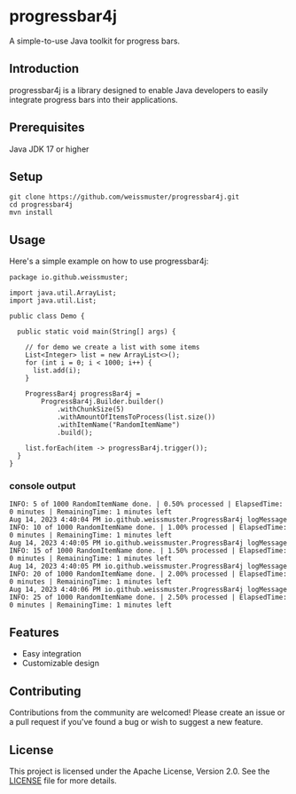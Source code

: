 # progressbar4j
A simple-to-use Java toolkit for progress bars.

## Introduction
progressbar4j is a library designed to enable Java developers to easily integrate progress bars into their applications.

## Prerequisites
Java JDK 17 or higher

## Setup
```
git clone https://github.com/weissmuster/progressbar4j.git
cd progressbar4j
mvn install
```

## Usage
Here's a simple example on how to use progressbar4j:
```
package io.github.weissmuster;

import java.util.ArrayList;
import java.util.List;

public class Demo {

  public static void main(String[] args) {
    
    // for demo we create a list with some items
    List<Integer> list = new ArrayList<>();
    for (int i = 0; i < 1000; i++) {
      list.add(i);
    }

    ProgressBar4j progressBar4j =
        ProgressBar4j.Builder.builder()
            .withChunkSize(5)
            .withAmountOfItemsToProcess(list.size())
            .withItemName("RandomItemName")
            .build();

    list.forEach(item -> progressBar4j.trigger());
  }
}
```

### console output
```
INFO: 5 of 1000 RandomItemName done. | 0.50% processed | ElapsedTime: 0 minutes | RemainingTime: 1 minutes left
Aug 14, 2023 4:40:04 PM io.github.weissmuster.ProgressBar4j logMessage
INFO: 10 of 1000 RandomItemName done. | 1.00% processed | ElapsedTime: 0 minutes | RemainingTime: 1 minutes left
Aug 14, 2023 4:40:05 PM io.github.weissmuster.ProgressBar4j logMessage
INFO: 15 of 1000 RandomItemName done. | 1.50% processed | ElapsedTime: 0 minutes | RemainingTime: 1 minutes left
Aug 14, 2023 4:40:05 PM io.github.weissmuster.ProgressBar4j logMessage
INFO: 20 of 1000 RandomItemName done. | 2.00% processed | ElapsedTime: 0 minutes | RemainingTime: 1 minutes left
Aug 14, 2023 4:40:06 PM io.github.weissmuster.ProgressBar4j logMessage
INFO: 25 of 1000 RandomItemName done. | 2.50% processed | ElapsedTime: 0 minutes | RemainingTime: 1 minutes left
```

## Features
- Easy integration
- Customizable design

## Contributing
Contributions from the community are welcomed! Please create an issue or a pull request if you've found a bug or wish to suggest a new feature.

## License
This project is licensed under the Apache License, Version 2.0. See the [LICENSE](https://www.apache.org/licenses/LICENSE-2.0.txt) file for more details.

